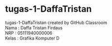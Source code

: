 # tugas-1-DaffaTristan
tugas-1-DaffaTristan created by GitHub Classroom
<br>Nama : Daffa Tristan Firdaus
<br>NRP : 05111940000006
<br>Kelas : Grafika Komputer D
